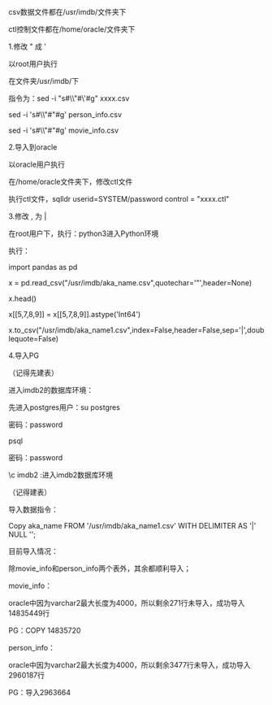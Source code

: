 csv数据文件都在/usr/imdb/文件夹下

ctl控制文件都在/home/oracle/文件夹下

1.修改 \" 成 '

以root用户执行

在文件夹/usr/imdb/下

指令为：sed -i "s#\\\\\"#\\'#g" xxxx.csv

sed -i 's#\\\\"#\"#g' person_info.csv

sed -i 's#\\\\"#\"#g' movie_info.csv


2.导入到oracle

以oracle用户执行

在/home/oracle文件夹下，修改ctl文件

执行ctl文件，sqlldr userid=SYSTEM/password control = "xxxx.ctl"


3.修改 , 为 |

在root用户下，执行：python3进入Python环境

执行：

import pandas as pd

x = pd.read_csv("/usr/imdb/aka_name.csv",quotechar='"',header=None)

x.head()

x[[5,7,8,9]] = x[[5,7,8,9]].astype('Int64')

x.to_csv("/usr/imdb/aka_name1.csv",index=False,header=False,sep='|',doublequote=False)



4.导入PG

（记得先建表）

进入imdb2的数据库环境：

先进入postgres用户：su postgres

密码：password

psql

密码：password

\c imdb2 :进入imdb2数据库环境

（记得建表）

导入数据指令：

Copy aka_name FROM '/usr/imdb/aka_name1.csv' WITH DELIMITER AS '|' NULL '';


目前导入情况：

除movie_info和person_info两个表外，其余都顺利导入；

movie_info：

oracle中因为varchar2最大长度为4000，所以剩余271行未导入，成功导入14835449行

PG：COPY 14835720

person_info：

oracle中因为varchar2最大长度为4000，所以剩余3477行未导入，成功导入2960187行

PG：导入2963664


